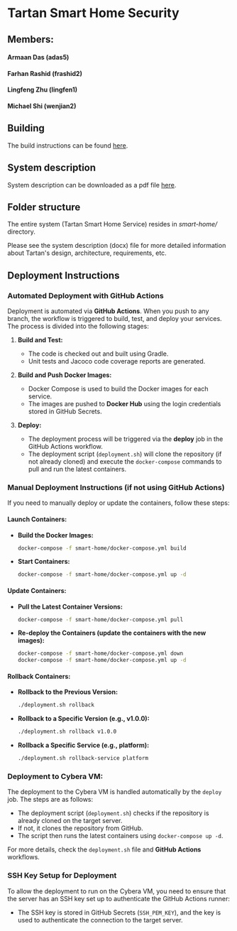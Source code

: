 # Tartan Smart Home Security
## Members:

#### Armaan Das (adas5)

#### Farhan Rashid (frashid2)

#### Lingfeng Zhu (lingfen1)

#### Michael Shi (wenjian2)



## Building

The build instructions can be found [here](./docs/build_instructions.md).

## System description

System description can be downloaded as a pdf file
[here](./docs/TartanSystemDescription.pdf).

## Folder structure

The entire system (Tartan Smart Home Service) resides in *smart-home/*
directory.

Please see the system description (docx) file for more detailed information
about Tartan's design, architecture, requirements, etc.

## Deployment Instructions

### Automated Deployment with GitHub Actions
Deployment is automated via **GitHub Actions**. When you push to any branch, the workflow is triggered to build, test, and deploy your services. The process is divided into the following stages:

1. **Build and Test:**
   - The code is checked out and built using Gradle.
   - Unit tests and Jacoco code coverage reports are generated.

2. **Build and Push Docker Images:**
   - Docker Compose is used to build the Docker images for each service.
   - The images are pushed to **Docker Hub** using the login credentials stored in GitHub Secrets.

3. **Deploy:**
   - The deployment process will be triggered via the **deploy** job in the GitHub Actions workflow.
   - The deployment script (`deployment.sh`) will clone the repository (if not already cloned) and execute the `docker-compose` commands to pull and run the latest containers.
  
### Manual Deployment Instructions (if not using GitHub Actions)

If you need to manually deploy or update the containers, follow these steps:

#### Launch Containers:
- **Build the Docker Images:**
    ```bash
    docker-compose -f smart-home/docker-compose.yml build
    ```
- **Start Containers:**
    ```bash
    docker-compose -f smart-home/docker-compose.yml up -d
    ```

#### Update Containers:
- **Pull the Latest Container Versions:**
    ```bash
    docker-compose -f smart-home/docker-compose.yml pull
    ```
- **Re-deploy the Containers (update the containers with the new images):**
    ```bash
    docker-compose -f smart-home/docker-compose.yml down
    docker-compose -f smart-home/docker-compose.yml up -d
    ```

#### Rollback Containers:
- **Rollback to the Previous Version:**
    ```bash
    ./deployment.sh rollback
    ```
- **Rollback to a Specific Version (e.g., v1.0.0):**
    ```bash
    ./deployment.sh rollback v1.0.0
    ```
- **Rollback a Specific Service (e.g., platform):**
    ```bash
    ./deployment.sh rollback-service platform
    ```

### Deployment to Cybera VM:
The deployment to the Cybera VM is handled automatically by the `deploy` job. The steps are as follows:
- The deployment script (`deployment.sh`) checks if the repository is already cloned on the target server.
- If not, it clones the repository from GitHub.
- The script then runs the latest containers using `docker-compose up -d`.

For more details, check the `deployment.sh` file and **GitHub Actions** workflows.

### SSH Key Setup for Deployment
To allow the deployment to run on the Cybera VM, you need to ensure that the server has an SSH key set up to authenticate the GitHub Actions runner:
- The SSH key is stored in GitHub Secrets (`SSH_PEM_KEY`), and the key is used to authenticate the connection to the target server.
